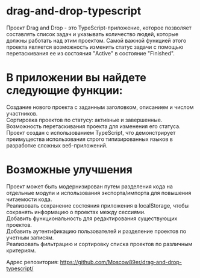 # drag-and-drop-typescript
Проект Drag and Drop - это TypeScript-приложение, которое позволяет составлять список задач и указывать количество людей, которые должны работать над этим проектом. Самой важной функцией этого проекта является возможность изменить статус задачи с помощью перетаскивания ее из состояния "Active" в состояние "Finished".

# В приложении вы найдете следующие функции:  
Создание нового проекта с заданным заголовком, описанием и числом участников.  
Сортировка проектов по статусу: активные и завершенные.  
Возможность перетаскивания проекта для изменения его статуса.  
Проект создан с использованием TypeScript, что демонстрирует преимущества использования строго типизированных языков в разработке сложных веб-приложений.

# Возможные улучшения
Проект может быть модернизирован путем разделения кода на отдельные модули и использования экспорта/импорта для повышения читаемости кода.  
Реализовать сохранение состояния приложения в localStorage, чтобы сохранять информацию о проектах между сессиями.  
Добавить функциональность для редактирования существующих проектов.  
Добавить аутентификацию пользователей и разделение проектов по учетным записям.  
Реализовать фильтрацию и сортировку списка проектов по различным критериям.

Адрес репозитория: https://github.com/Moscow89er/drag-and-drop-typescript/
